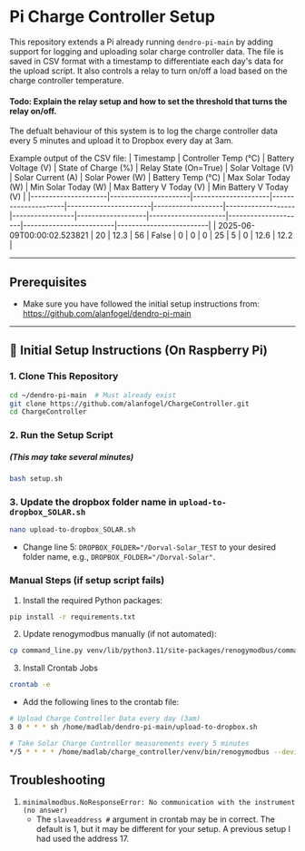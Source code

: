 # Pi Charge Controller Setup

This repository extends a Pi already running `dendro-pi-main` by adding support for logging and uploading solar charge controller data. 
The file is saved in CSV format with a timestamp to differentiate each day's data for the upload script.
It also controls a relay to turn on/off a load based on the charge controller temperature.
#### Todo: Explain the relay setup and how to set the threshold that turns the relay on/off.

The defualt behaviour of this system is to log the charge controller data every 5 minutes and upload it to Dropbox every day at 3am.

Example output of the CSV file:
| Timestamp           | Controller Temp (°C) | Battery Voltage (V) | State of Charge (%) | Relay State (On=True) | Solar Voltage (V) | Solar Current (A) | Solar Power (W) | Battery Temp (°C) | Max Solar Today (W) | Min Solar Today (W) | Max Battery V Today (V) | Min Battery V Today (V) |
|---------------------|----------------------|---------------------|---------------------|-----------------------|-------------------|-------------------|-----------------|-------------------|---------------------|---------------------|-------------------------|-------------------------|
| 2025-06-09T00:00:02.523821 | 20                   | 12.3                | 56                  | False                 | 0                 | 0                 | 0               | 25                | 5                   | 0                   | 12.6                    | 12.2                    |

---
## Prerequisites
- Make sure you have followed the initial setup instructions from: https://github.com/alanfogel/dendro-pi-main
---

## 🔧 Initial Setup Instructions (On Raspberry Pi)

### 1. Clone This Repository

```bash
cd ~/dendro-pi-main  # Must already exist
git clone https://github.com/alanfogel/ChargeController.git
cd ChargeController
```

### 2. Run the Setup Script  
##### (This may take several minutes)
```bash
bash setup.sh
```

### 3. Update the dropbox folder name in `upload-to-dropbox_SOLAR.sh`
```bash
nano upload-to-dropbox_SOLAR.sh
```
- Change line 5: ```DROPBOX_FOLDER="/Dorval-Solar_TEST```
to your desired folder name, e.g., `DROPBOX_FOLDER="/Dorval-Solar"`.

### Manual Steps (if setup script fails)
1. Install the required Python packages:
```bash
pip install -r requirements.txt
```

2. Update renogymodbus manually (if not automated):
```bash
cp command_line.py venv/lib/python3.11/site-packages/renogymodbus/command_line.py
```

3. Install Crontab Jobs
```bash
crontab -e
```
- Add the following lines to the crontab file:
```bash
# Upload Charge Controller Data every day (3am)
3 0 * * * sh /home/madlab/dendro-pi-main/upload-to-dropbox.sh

# Take Solar Charge Controller measurements every 5 minutes
*/5 * * * * /home/madlab/charge_controller/venv/bin/renogymodbus --device charge_controller --portname /dev/ttyUSB0 --slaveaddress 1
```

## Troubleshooting
1. ```minimalmodbus.NoResponseError: No communication with the instrument (no answer)```
   - The ```slaveaddress #``` argument in crontab may be in correct. The default is 1, but it may be different for your setup. A previous setup I had used the address 17.
